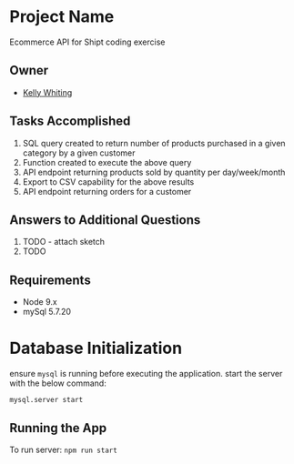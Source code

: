 # Project Name

Ecommerce API for Shipt coding exercise

## Owner

- [Kelly Whiting](https://github.com/whithang)

## Tasks Accomplished

1. SQL query created to return number of products purchased in a given category by a given customer
2. Function created to execute the above query
3. API endpoint returning products sold by quantity per day/week/month
4. Export to CSV capability for the above results
5. API endpoint returning orders for a customer

## Answers to Additional Questions

1. TODO - attach sketch
2. TODO

## Requirements

- Node 9.x
- mySql 5.7.20

# Database Initialization

ensure `mysql` is running before executing the application. start the server with the below command:

`mysql.server start`

## Running the App

To run server: `npm run start`
